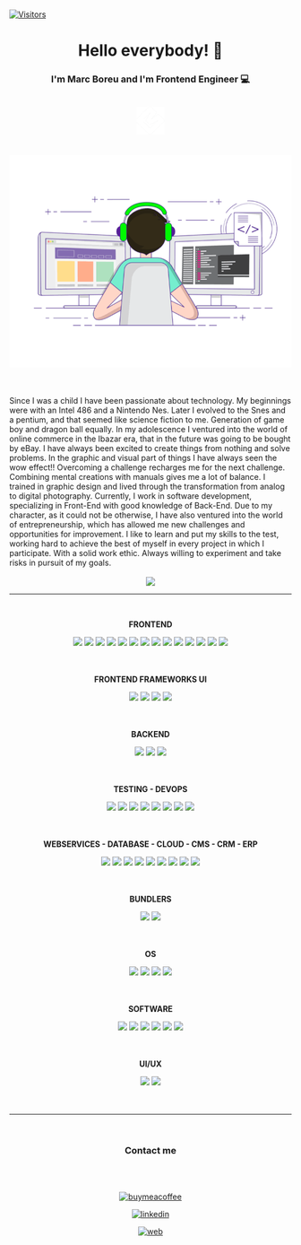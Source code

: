 ### 
[![Visitors](https://api.visitorbadge.io/api/visitors?path=https%3A%2F%2Fgithub.com%2Fmarcboreu&label=Visitors&labelColor=%23000000&countColor=%23d9e3f0&style=flat-square&labelStyle=upper)](https://visitorbadge.io/status?path=https%3A%2F%2Fgithub.com%2Fmarcboreu)
<h1 align="center">Hello everybody! 👋 </h1>
<h3 align="center">I'm Marc Boreu and I'm Frontend Engineer 💻</h3>
<br>
<div align="center">
<img src="./assets/logoMarcBoreu___.png" width="50" alt="Marc Boreu">
</div>
<br>
<br>
<div align="center">
<img src="./assets/devmboreu.gif" alt="Marc Boreu">
</div>
<br>
<br>



Since I was a child I have been passionate about technology. My beginnings were with an Intel 486 and a Nintendo Nes. Later I evolved to the Snes and a pentium, and that seemed like science fiction to me. Generation of game boy and dragon ball equally. In my adolescence I ventured into the world of online commerce in the Ibazar era, that in the future was going to be bought by eBay. I have always been excited to create things from nothing and solve problems. In the graphic and visual part of things I have always seen the wow effect!! Overcoming a challenge recharges me for the next challenge. Combining mental creations with manuals gives me a lot of balance. I trained in graphic design and lived through the transformation from analog to digital photography. Currently, I work in software development, specializing in Front-End with good knowledge of Back-End. Due to my character, as it could not be otherwise, I have also ventured into the world of entrepreneurship, which has allowed me new challenges and opportunities for improvement. I like to learn and put my skills to the test, working hard to achieve the best of myself in every project in which I participate. With a solid work ethic. Always willing to experiment and take risks in pursuit of my goals.

<div align="center">
  <a href="https://github.com/marcboreu">
    <img align="center" src="https://github-readme-stats.vercel.app/api/top-langs/?username=marcboreu&layout=compact&langs_count=8&theme=dark&bg_color=00000000&hide_border=true" />
  </a>
  
</div>

---
<br>


<p align="center"><strong>FRONTEND</strong></p>
<div align="center">
<img src="https://img.shields.io/badge/HTML5-E34F26?style=for-the-badge&logo=html5&logoColor=white" height="20" />
<img src="https://img.shields.io/badge/CSS3-1572B6?style=for-the-badge&logo=css3&logoColor=white" height="20" />
<img src="https://img.shields.io/badge/Sass-CC6699?style=for-the-badge&logo=sass&logoColor=white" height="20" />
<img src="https://img.shields.io/badge/JavaScript-F7DF1E?style=for-the-badge&logo=javascript&logoColor=black" height="20" />
<img src="https://img.shields.io/badge/jQuery-0769AD?style=for-the-badge&logo=jquery&logoColor=white" height="20" />
<img src="https://img.shields.io/badge/TypeScript-007ACC?style=for-the-badge&logo=typescript&logoColor=white" height="20" />
<img src="https://img.shields.io/badge/json%20web%20tokens-323330?style=for-the-badge&logo=json-web-tokens&logoColor=pink" height="20" />
<img src="https://img.shields.io/badge/React-20232A?style=for-the-badge&logo=react&logoColor=61DAFB" height="20" />
<img src="https://img.shields.io/badge/React_Router-CA4245?style=for-the-badge&logo=react-router&logoColor=white" height="20" />
<img src="https://img.shields.io/badge/Redux-593D88?style=for-the-badge&logo=redux&logoColor=white" height="20" />
<img src="https://img.shields.io/badge/Redux-Saga-593D88?style=for-the-badge&logo=redux&logoColor=white" height="20" />
<img src="https://img.shields.io/badge/Vue.js-35495E?style=for-the-badge&logo=vue.js&logoColor=4FC08D" height="20" />
<img src="https://img.shields.io/badge/Three.js-F7DF1E?style=for-the-badge&logo=Three.js&logoColor=black" height="20" />
<img src="https://img.shields.io/badge/i18next-38B2AC?style=for-the-badge&logo=i18next&logoColor=white" height="20" />
</div>
<br>
<br>
<p align="center"><strong>FRONTEND FRAMEWORKS UI</strong></p>
<div align="center">
<img src="https://img.shields.io/badge/Tailwind_CSS-38B2AC?style=for-the-badge&logo=tailwind-css&logoColor=white" height="20" />
<img src="https://img.shields.io/badge/Bootstrap-563D7C?style=for-the-badge&logo=bootstrap&logoColor=white" height="20" />
<img src="https://img.shields.io/badge/styled--components-DB7093?style=for-the-badge&logo=styled-components&logoColor=white" height="20" />
<img src="https://img.shields.io/badge/Material--UI-0081CB?style=for-the-badge&logo=materialdesign&logoColor=white" height="20" />
</div>
<br>
<br>
<p align="center"><strong>BACKEND</strong></p>
<div align="center">
<img src="https://img.shields.io/badge/Node.js-43853D?style=for-the-badge&logo=node.js&logoColor=white" height="20" />
<img src="https://img.shields.io/badge/Express.js-404D59?style=for-the-badge" height="20" />
<img src="https://img.shields.io/badge/PHP-777BB4?style=for-the-badge&logo=php&logoColor=white" height="20" />
</div>
<br>
<br>
<p align="center"><strong>TESTING - DEVOPS</strong></p>
<div align="center">

<img src="https://img.shields.io/badge/Jest-323330?style=for-the-badge&logo=Jest&logoColor=white" height="20" />
<img src="https://img.shields.io/badge/testing%20library-323330?style=for-the-badge&logo=testing-library&logoColor=red" height="20" />
<img src="https://img.shields.io/badge/mocha.js-323330?style=for-the-badge&logo=mocha&logoColor=Brown" height="20" />
<img src="https://img.shields.io/badge/ESLint-4B3263?style=for-the-badge&logo=eslint&logoColor=white" height="20" />
<img src="https://img.shields.io/badge/prettier-1A2C34?style=for-the-badge&logo=prettier&logoColor=F7BA3E" height="20" />
<img src="https://img.shields.io/badge/stylelint-000?style=for-the-badge&logo=stylelint&logoColor=white" height="20" />
<img src="https://img.shields.io/badge/Jenkins-D24939?style=for-the-badge&logo=Jenkins&logoColor=white" height="20" />
<img src="https://img.shields.io/badge/docker-%230db7ed.svg?style=for-the-badge&logo=docker&logoColor=white" height="20" />
</div>
<br>
<br>
<p align="center"><strong>WEBSERVICES - DATABASE - CLOUD - CMS - CRM - ERP</strong></p>
<div align="center">
<img src="https://img.shields.io/badge/GraphQL-DB7093?style=for-the-badge&logo=GraphQL&logoColor=white" height="20" />
<img src="https://img.shields.io/badge/MySQL-00000F?style=for-the-badge&logo=mysql&logoColor=white" height="20" />
<img src="https://img.shields.io/badge/MongoDB-4EA94B?style=for-the-badge&logo=mongodb&logoColor=white" height="20" />
<img src="https://img.shields.io/badge/Firebase-039BE5?style=for-the-badge&logo=Firebase&logoColor=white" height="20" />
<img src="https://img.shields.io/badge/Google_Cloud-4285F4?style=for-the-badge&logo=google-cloud&logoColor=white" height="20" />
<img src="https://img.shields.io/badge/Salesforce-00A1E0?style=for-the-badge&logo=Salesforce&logoColor=white" height="20" />
<img src="https://img.shields.io/badge/Wordpress-21759B?style=for-the-badge&logo=wordpress&logoColor=white" height="20" />
<img src="https://img.shields.io/badge/WooCommerce-563D7C?style=for-the-badge&logo=WooCommerce&logoColor=white" height="20" />
<img src="https://img.shields.io/badge/Drupal-0081CB?style=for-the-badge&logo=Drupal&logoColor=white" height="20" />
</div>
<br>
<br>
<p align="center"><strong>BUNDLERS</strong></p>
<div align="center">
<img src="https://img.shields.io/badge/Vite-563D7C?style=for-the-badge&logo=Vite&logoColor=white" height="20" />
<img src="https://img.shields.io/badge/Webpack-%230db7ed.svg?style=for-the-badge&logo=Webpack&logoColor=white" height="20" />
</div>
<br>
<br>
<p align="center"><strong>OS</strong></p>
<div align="center">
<img src="https://img.shields.io/badge/Windows-0078D6?style=for-the-badge&logo=windows&logoColor=white" height="20" />
<img src="https://img.shields.io/badge/mac%20os-000000?style=for-the-badge&logo=apple&logoColor=white" height="20" />
<img src="https://img.shields.io/badge/Linux-FCC624?style=for-the-badge&logo=linux&logoColor=black" height="20" />
<img src="https://img.shields.io/badge/Proxmox-FF9A00?style=for-the-badge&logo=proxmox&logoColor=white" height="20" />
</div>
<br>
<br>
<p align="center"><strong>SOFTWARE</strong></p>
<div align="center">
<img src="https://img.shields.io/badge/Visual_Studio_Code-0078D4?style=for-the-badge&logo=visual%20studio%20code&logoColor=white" height="20" />
<img src="https://img.shields.io/badge/Postman-FF6C37?style=for-the-badge&logo=postman&logoColor=white" height="20" />

<img src="https://img.shields.io/badge/Adobe%20Photoshop-31A8FF?style=for-the-badge&logo=Adobe%20Photoshop&logoColor=black" height="20" />
<img src="https://img.shields.io/badge/Adobe%20Illustrator-FF9A00?style=for-the-badge&logo=adobe%20illustrator&logoColor=white" height="20" />
<img src="https://img.shields.io/badge/Adobe%20after%20affects-CF96FD?style=for-the-badge&logo=Adobe%20after%20effects&logoColor=393665" height="20" />
<img src="https://img.shields.io/badge/Adobe%20Premiere%20Pro-9999FF?style=for-the-badge&logo=Adobe%20Premiere%20Pro&logoColor=white" height="20" />

</div>
<br>
<br>
<p align="center"><strong>UI/UX</strong></p>
<div align="center">
<img src="https://img.shields.io/badge/Adobe%20XD-470137?style=for-the-badge&logo=Adobe%20XD&logoColor=#FF61F6" height="20" />
<img src="https://img.shields.io/badge/Figma-F24E1E?style=for-the-badge&logo=figma&logoColor=white" height="20" />
</div>
<br>
<br>


---
<br>

<h3 align="center">Contact me</h3>

<br>
<br>
<div align="center">


[![buymeacoffee](https://img.shields.io/badge/Buy_Me_A_Coffee-FFDD00?style=for-the-badge&logo=buy-me-a-coffee&logoColor=black)](https://www.buymeacoffee.com/marcboreu)

[![linkedin](https://img.shields.io/badge/LinkedIn-0077B5?style=for-the-badge&logo=linkedin&logoColor=white)](https://www.linkedin.com/in/marcboreu)

[![web](https://img.shields.io/badge/website-000000?style=for-the-badge&logo=About.me&logoColor=white)](https://marcboreu.com)

</div>

